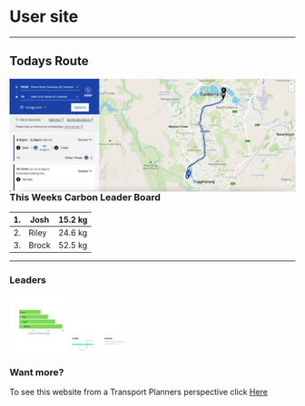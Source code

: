 # User site 
---


## Todays Route

<img align="left" width="" height="" src="./Route.png"> 




### This Weeks Carbon Leader Board
| 1. 	| Josh  	| 15.2 kg |	
|-----|---------|---------|	
| 2. 	| Riley 	| 24.6 kg |
| 3. 	| Brock 	| 52.5 kg |
---

### Leaders
<img width="20%" height="20%" src="./Leader Board.png"> 

<img width="20%" height="20%" src="./kg carbon.jpg"> 
  
  
    
  
  
  
### Want more? 
To see this website from a Transport Planners perspective click [Here](Planner_veiw.md) 
